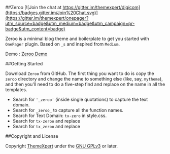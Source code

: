 ##Zeroo [![Join the chat at https://gitter.im/themexpert/digicom](https://badges.gitter.im/Join%20Chat.svg)](https://gitter.im/themexpert/onepager?utm_source=badge&utm_medium=badge&utm_campaign=pr-badge&utm_content=badge)

Zeroo is a minimal blog theme and boilerplate to get you started with `OnePager` plugin. Based on `_s` and inspired from `Medium`.

Demo : [Zeroo Demo](http://zeroo.getonepager.com)

##Getting Started

Download `Zeroo` from GitHub.  The first thing you want to do is copy the `zeroo` directory and change the name to something else (like, say, `mytheme`), and then you'll need to do a five-step find and replace on the name in all the templates.

* Search for `'_zeroo'` (inside single quotations) to capture the text domain.
* Search for `_zeroo_` to capture all the function names.
* Search for Text Domain: `tx-zero` in style.css.
* Search for `tx-zeroo` and replace
* Search for `tx_zeroo` and replace

##Copyright and License

Copyright [ThemeXpert](http://www.themexpert.com) under the [GNU GPLv3](http://www.gnu.org/licenses/gpl.html) or later.
